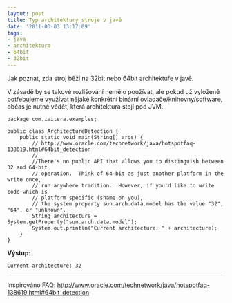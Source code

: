 ```yaml
---
layout: post
title: Typ architektury stroje v javě
date: '2011-03-03 13:17:09'
tags:
- java
- architektura
- 64bit
- 32bit
---
```


Jak poznat, zda stroj běží na 32bit nebo 64bit architektuře
v javě.


<p>V zásadě by se takové rozlišování nemělo používat, ale pokud
už vyloženě potřebujeme využívat nějaké konkrétní binární
ovladače/knihovny/software, občas je nutné vědět, která architektura
stojí pod JVM.</p>

<pre><code>package com.ivitera.examples;

public class ArchitectureDetection {
    public static void main(String[] args) {
        // http://www.oracle.com/technetwork/java/hotspotfaq-138619.html#64bit_detection
        //
        //There's no public API that allows you to distinguish between 32 and 64-bit
        // operation.  Think of 64-bit as just another platform in the write once,
        // run anywhere tradition.  However, if you'd like to write code which is
        // platform specific (shame on you),
        // the system property sun.arch.data.model has the value "32", "64", or "unknown".
        String architecture = System.getProperty("sun.arch.data.model");
        System.out.println("Current architecture: " + architecture);
    }
}</code></pre>

<p><strong>Výstup:</strong></p>

<pre><code>Current architecture: 32</code></pre>

<hr />

<p>Inspirováno FAQ: <a
href="http://www.oracle.com/technetwork/java/hotspotfaq-138619.html#64bit_detection">http://www.oracle.com/technetwork/java/hotspotfaq-138619.html#64bit_detection</a></p>

